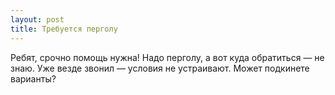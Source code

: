 ```yaml
---
layout: post 
title: Требуется перголу 
--- 
```

Ребят, срочно помощь нужна! Надо перголу, а вот куда обратиться — не знаю. Уже везде звонил — условия не устраивают. Может подкинете варианты?